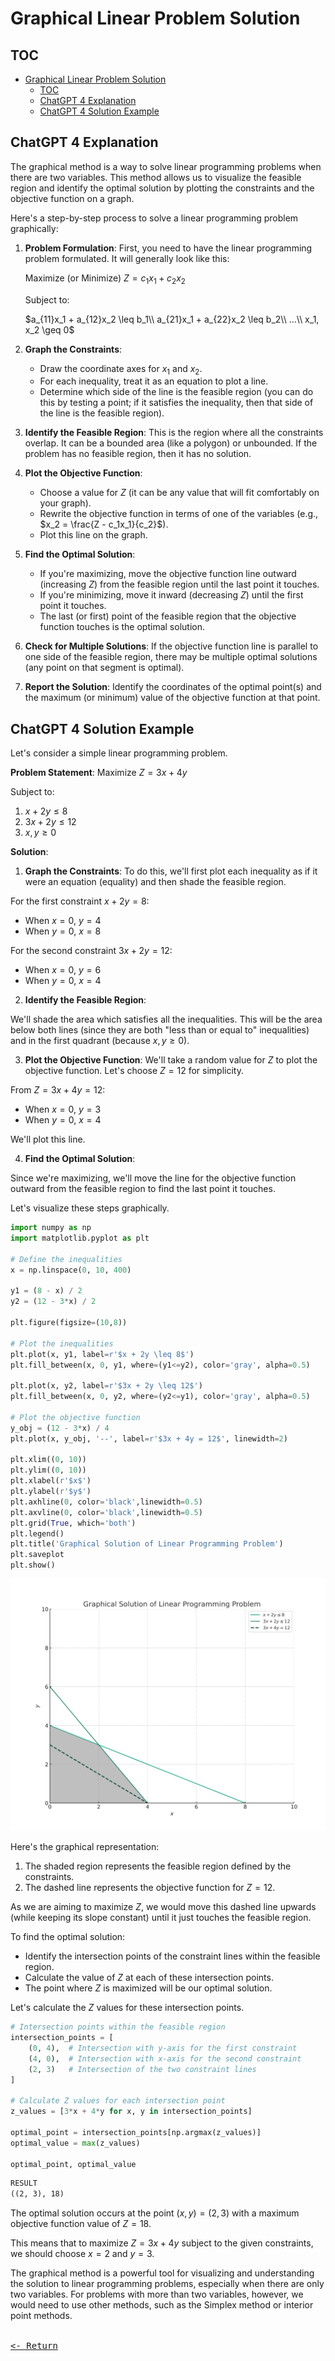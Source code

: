 # Graphical Linear Problem Solution

## TOC

- [Graphical Linear Problem Solution](#graphical-linear-problem-solution)
  - [TOC](#toc)
  - [ChatGPT 4 Explanation](#chatgpt-4-explanation)
  - [ChatGPT 4 Solution Example](#chatgpt-4-solution-example)

## ChatGPT 4 Explanation

The graphical method is a way to solve linear programming problems when there are two variables. This method allows us to visualize the feasible region and identify the optimal solution by plotting the constraints and the objective function on a graph.

Here's a step-by-step process to solve a linear programming problem graphically:

1. **Problem Formulation**:
   First, you need to have the linear programming problem formulated. It will generally look like this:

   Maximize (or Minimize) $Z = c_1x_1 + c_2x_2$

   Subject to:

   $a_{11}x_1 + a_{12}x_2 \leq b_1\\
   a_{21}x_1 + a_{22}x_2 \leq b_2\\
   ...\\
   x_1, x_2 \geq 0$
2. **Graph the Constraints**:

   - Draw the coordinate axes for $x_1$ and $x_2$.
   - For each inequality, treat it as an equation to plot a line.
   - Determine which side of the line is the feasible region (you can do this by testing a point; if it satisfies the inequality, then that side of the line is the feasible region).
3. **Identify the Feasible Region**:
   This is the region where all the constraints overlap. It can be a bounded area (like a polygon) or unbounded. If the problem has no feasible region, then it has no solution.
4. **Plot the Objective Function**:

   - Choose a value for $Z$ (it can be any value that will fit comfortably on your graph).
   - Rewrite the objective function in terms of one of the variables (e.g., $x_2 = \frac{Z - c_1x_1}{c_2}$).
   - Plot this line on the graph.
5. **Find the Optimal Solution**:

   - If you're maximizing, move the objective function line outward (increasing $Z$) from the feasible region until the last point it touches.
   - If you're minimizing, move it inward (decreasing $Z$) until the first point it touches.
   - The last (or first) point of the feasible region that the objective function touches is the optimal solution.
6. **Check for Multiple Solutions**:
   If the objective function line is parallel to one side of the feasible region, there may be multiple optimal solutions (any point on that segment is optimal).
7. **Report the Solution**:
   Identify the coordinates of the optimal point(s) and the maximum (or minimum) value of the objective function at that point.

## ChatGPT 4 Solution Example

Let's consider a simple linear programming problem.

**Problem Statement**:
Maximize $Z = 3x + 4y$

Subject to:

1. $x + 2y \leq 8$
2. $3x + 2y \leq 12$
3. $x, y \geq 0$

**Solution**:

1. **Graph the Constraints**:
   To do this, we'll first plot each inequality as if it were an equation (equality) and then shade the feasible region.

For the first constraint $x + 2y = 8$:

- When $x = 0$, $y = 4$
- When $y = 0$, $x = 8$

For the second constraint $3x + 2y = 12$:

- When $x = 0$, $y = 6$
- When $y = 0$, $x = 4$

2. **Identify the Feasible Region**:

We'll shade the area which satisfies all the inequalities. This will be the area below both lines (since they are both "less than or equal to" inequalities) and in the first quadrant (because $x, y \geq 0$).

3. **Plot the Objective Function**:
   We'll take a random value for $Z$ to plot the objective function. Let's choose $Z = 12$ for simplicity.

From $Z = 3x + 4y = 12$:

- When $x = 0$, $y = 3$
- When $y = 0$, $x = 4$

We'll plot this line.

4. **Find the Optimal Solution**:

Since we're maximizing, we'll move the line for the objective function outward from the feasible region to find the last point it touches.

Let's visualize these steps graphically.

```python
import numpy as np
import matplotlib.pyplot as plt

# Define the inequalities
x = np.linspace(0, 10, 400)

y1 = (8 - x) / 2
y2 = (12 - 3*x) / 2

plt.figure(figsize=(10,8))

# Plot the inequalities
plt.plot(x, y1, label=r'$x + 2y \leq 8$')
plt.fill_between(x, 0, y1, where=(y1<=y2), color='gray', alpha=0.5)

plt.plot(x, y2, label=r'$3x + 2y \leq 12$')
plt.fill_between(x, 0, y2, where=(y2<=y1), color='gray', alpha=0.5)

# Plot the objective function
y_obj = (12 - 3*x) / 4
plt.plot(x, y_obj, '--', label=r'$3x + 4y = 12$', linewidth=2)

plt.xlim((0, 10))
plt.ylim((0, 10))
plt.xlabel(r'$x$')
plt.ylabel(r'$y$')
plt.axhline(0, color='black',linewidth=0.5)
plt.axvline(0, color='black',linewidth=0.5)
plt.grid(True, which='both')
plt.legend()
plt.title('Graphical Solution of Linear Programming Problem')
plt.saveplot
plt.show()
```

![lp_graphical_solution.svg](img/lp_graphical_solution.svg)

Here's the graphical representation:

1. The shaded region represents the feasible region defined by the constraints.
2. The dashed line represents the objective function for $Z = 12$.

As we are aiming to maximize $Z$, we would move this dashed line upwards (while keeping its slope constant) until it just touches the feasible region.

To find the optimal solution:

- Identify the intersection points of the constraint lines within the feasible region.
- Calculate the value of $Z$ at each of these intersection points.
- The point where $Z$ is maximized will be our optimal solution.

Let's calculate the $Z$ values for these intersection points.

```python
# Intersection points within the feasible region
intersection_points = [
    (0, 4),  # Intersection with y-axis for the first constraint
    (4, 0),  # Intersection with x-axis for the second constraint
    (2, 3)   # Intersection of the two constraint lines
]

# Calculate Z values for each intersection point
z_values = [3*x + 4*y for x, y in intersection_points]

optimal_point = intersection_points[np.argmax(z_values)]
optimal_value = max(z_values)

optimal_point, optimal_value
```

```txt
RESULT
((2, 3), 18)
```

The optimal solution occurs at the point $(x, y) = (2, 3)$ with a maximum objective function value of $Z = 18$.

This means that to maximize $Z = 3x + 4y$ subject to the given constraints, we should choose $x = 2$ and $y = 3$.

The graphical method is a powerful tool for visualizing and understanding the solution to linear programming problems, especially when there are only two variables. For problems with more than two variables, however, we would need to use other methods, such as the Simplex method or interior point methods.

[<kbd><br><- Return<br></kbd>](Optimization.md)
